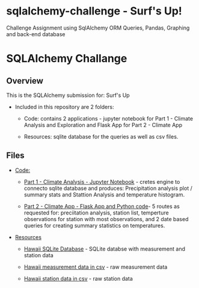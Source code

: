 # sqlalchemy-challenge - Surf's Up!
Challenge Assignment using SqlAlchemy ORM Queries, Pandas, Graphing and back-end database

# SQLAlchemy Challange  

## Overview

This is the SQLAlchemy submission for: Surf's Up 

* Included in this repository are 2 folders:  
   
  * Code: contains 2 applications - jupyter notebook for Part 1 - Climate Analysis and Exploration and Flask App for Part 2 - Climate App
  
  * Resources: sqlite database for the queries as well as csv files.  
  

## Files

* [Code:](Code)  

  * [Part 1 - Climate Analysis - Jupyter Notebook](Code/climate_analysis.ipynb) - cretes engine to connecto sqlite database and produces: Precipitation analysis plot / summary stats and  Stattion Analysis and temperature histogram.

  * [Part 2 - Climate App - Flask App and Python code](Code/ClimateApp.py)- 5 routes as requested for: preciitation analysis, station list, temperture observations for station with most observations, and 2 date based queries for creating summary statistics on temperatures.  
 
 
* [Resources](resources)
  
  * [Hawaii SQLite Database](Resources/hawaii.sqlite) - SQLite databse with measurement and station data  

  * [Hawaii measurement data in csv](Resources/hawaii_measurements.csv) - raw measurement data 

  * [Hawaii station data in csv](Resources/hawaii_stations.csv) - raw station data 
	
